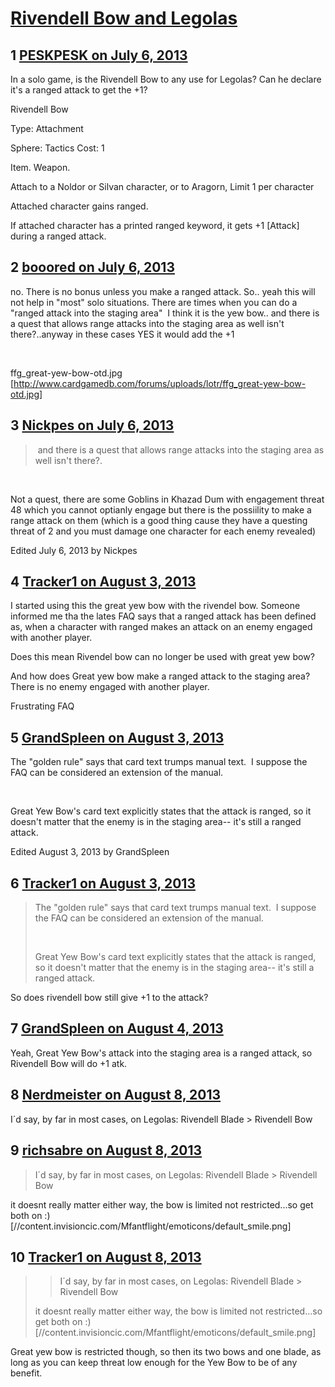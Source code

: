 # [Rivendell Bow and Legolas](https://community.fantasyflightgames.com/topic/85907-rivendell-bow-and-legolas/)

## 1 [PESKPESK on July 6, 2013](https://community.fantasyflightgames.com/topic/85907-rivendell-bow-and-legolas/?do=findComment&comment=809088)

In a solo game, is the Rivendell Bow to any use for Legolas? Can he declare it's a ranged attack to get the +1?

Rivendell Bow

Type: Attachment

Sphere: Tactics Cost: 1

Item. Weapon.

Attach to a Noldor or Silvan character, or to Aragorn, Limit 1 per character

Attached character gains ranged.

If attached character has a printed ranged keyword, it gets +1 [Attack] during a ranged attack.

## 2 [booored on July 6, 2013](https://community.fantasyflightgames.com/topic/85907-rivendell-bow-and-legolas/?do=findComment&comment=809094)

no. There is no bonus unless you make a ranged attack. So.. yeah this will not help in "most" solo situations. There are times when you can do a "ranged attack into the staging area"  I think it is the yew bow.. and there is a quest that allows range attacks into the staging area as well isn't there?..anyway in these cases YES it would add the +1

 

ffg_great-yew-bow-otd.jpg [http://www.cardgamedb.com/forums/uploads/lotr/ffg_great-yew-bow-otd.jpg]

## 3 [Nickpes on July 6, 2013](https://community.fantasyflightgames.com/topic/85907-rivendell-bow-and-legolas/?do=findComment&comment=809181)

>  and there is a quest that allows range attacks into the staging area as well isn't there?.

 

Not a quest, there are some Goblins in Khazad Dum with engagement threat 48 which you cannot optianly engage but there is the possiility to make a range attack on them (which is a good thing cause they have a questing threat of 2 and you must damage one character for each enemy revealed)

Edited July 6, 2013 by Nickpes

## 4 [Tracker1 on August 3, 2013](https://community.fantasyflightgames.com/topic/85907-rivendell-bow-and-legolas/?do=findComment&comment=830554)

I started using this the great yew bow with the rivendel bow. Someone informed me tha the lates FAQ says that a ranged attack has been defined as, when a character with ranged makes an attack on an enemy engaged with another player.

Does this mean Rivendel bow can no longer be used with great yew bow?

And how does Great yew bow make a ranged attack to the staging area? There is no enemy engaged with another player.

Frustrating FAQ

## 5 [GrandSpleen on August 3, 2013](https://community.fantasyflightgames.com/topic/85907-rivendell-bow-and-legolas/?do=findComment&comment=830572)

The "golden rule" says that card text trumps manual text.  I suppose the FAQ can be considered an extension of the manual.

 

Great Yew Bow's card text explicitly states that the attack is ranged, so it doesn't matter that the enemy is in the staging area-- it's still a ranged attack.

Edited August 3, 2013 by GrandSpleen

## 6 [Tracker1 on August 3, 2013](https://community.fantasyflightgames.com/topic/85907-rivendell-bow-and-legolas/?do=findComment&comment=830576)

> The "golden rule" says that card text trumps manual text.  I suppose the FAQ can be considered an extension of the manual.
> 
>  
> 
> Great Yew Bow's card text explicitly states that the attack is ranged, so it doesn't matter that the enemy is in the staging area-- it's still a ranged attack.

So does rivendell bow still give +1 to the attack?

## 7 [GrandSpleen on August 4, 2013](https://community.fantasyflightgames.com/topic/85907-rivendell-bow-and-legolas/?do=findComment&comment=830788)

Yeah, Great Yew Bow's attack into the staging area is a ranged attack, so Rivendell Bow will do +1 atk.

## 8 [Nerdmeister on August 8, 2013](https://community.fantasyflightgames.com/topic/85907-rivendell-bow-and-legolas/?do=findComment&comment=834028)

I´d say, by far in most cases, on Legolas: Rivendell Blade > Rivendell Bow

## 9 [richsabre on August 8, 2013](https://community.fantasyflightgames.com/topic/85907-rivendell-bow-and-legolas/?do=findComment&comment=834300)

> I´d say, by far in most cases, on Legolas: Rivendell Blade > Rivendell Bow

it doesnt really matter either way, the bow is limited not restricted...so get both on :) [//content.invisioncic.com/Mfantflight/emoticons/default_smile.png]

## 10 [Tracker1 on August 8, 2013](https://community.fantasyflightgames.com/topic/85907-rivendell-bow-and-legolas/?do=findComment&comment=834304)

> > I´d say, by far in most cases, on Legolas: Rivendell Blade > Rivendell Bow
> 
> it doesnt really matter either way, the bow is limited not restricted...so get both on :) [//content.invisioncic.com/Mfantflight/emoticons/default_smile.png]

Great yew bow is restricted though, so then its two bows and one blade, as long as you can keep threat low enough for the Yew Bow to be of any benefit.


